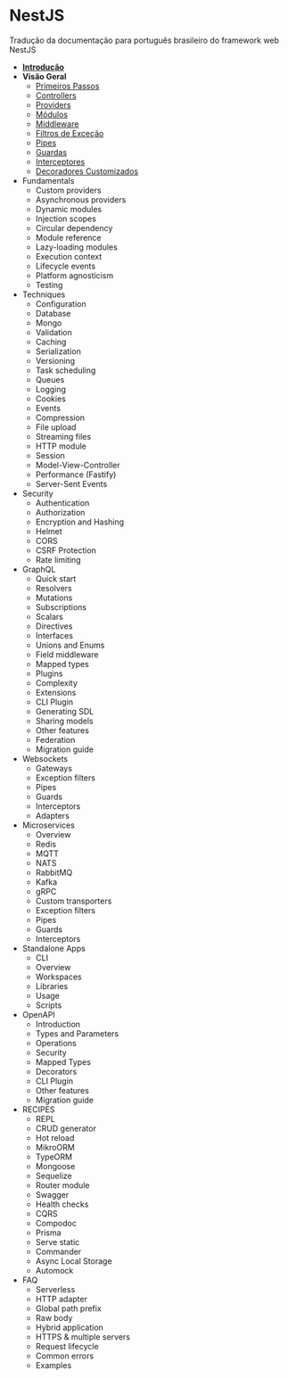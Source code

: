 # NestJS 

Tradução da documentação para português brasileiro do framework web NestJS

+ **[Introdução](/introduction.md)**
+ **Visão Geral**
  + [Primeiros Passos](/overview/first-steps.md)
  + [Controllers](/overview/controllers.md)
  + [Providers](/overview/providers.md)
  + [Módulos](/overview/modules.md)
  + [Middleware](/overview/middleware.md)
  + [Filtros de Exceção](/overview/exception-filters.md)
  + [Pipes](/overview/pipes.md)
  + [Guardas](/overview/guards.md)
  + [Interceptores](/overview/interceptors.md)
  + [Decoradores Customizados](/overview/custom-decorators.md)
+ Fundamentals
  + Custom providers
  + Asynchronous providers
  + Dynamic modules
  + Injection scopes
  + Circular dependency
  + Module reference
  + Lazy-loading modules
  + Execution context
  + Lifecycle events
  + Platform agnosticism
  + Testing
+ Techniques
  + Configuration
  + Database
  + Mongo
  + Validation
  + Caching
  + Serialization
  + Versioning
  + Task scheduling
  + Queues
  + Logging
  + Cookies
  + Events
  + Compression
  + File upload
  + Streaming files
  + HTTP module
  + Session
  + Model-View-Controller
  + Performance (Fastify)
  + Server-Sent Events
+ Security
  + Authentication
  + Authorization
  + Encryption and Hashing
  + Helmet
  + CORS
  + CSRF Protection
  + Rate limiting
+ GraphQL
  + Quick start
  + Resolvers
  + Mutations
  + Subscriptions
  + Scalars
  + Directives
  + Interfaces
  + Unions and Enums
  + Field middleware
  + Mapped types
  + Plugins
  + Complexity
  + Extensions
  + CLI Plugin
  + Generating SDL
  + Sharing models
  + Other features
  + Federation
  + Migration guide
+ Websockets
  + Gateways
  + Exception filters
  + Pipes
  + Guards
  + Interceptors
  + Adapters
+ Microservices
  + Overview
  + Redis
  + MQTT
  + NATS
  + RabbitMQ
  + Kafka
  + gRPC
  + Custom transporters
  + Exception filters
  + Pipes
  + Guards
  + Interceptors
+ Standalone Apps
  + CLI
  + Overview
  + Workspaces
  + Libraries
  + Usage
  + Scripts
+ OpenAPI
  + Introduction
  + Types and Parameters
  + Operations
  + Security
  + Mapped Types
  + Decorators
  + CLI Plugin
  + Other features
  + Migration guide
+ RECIPES
  + REPL
  + CRUD generator
  + Hot reload
  + MikroORM
  + TypeORM
  + Mongoose
  + Sequelize
  + Router module
  + Swagger
  + Health checks
  + CQRS
  + Compodoc
  + Prisma
  + Serve static
  + Commander
  + Async Local Storage
  + Automock
+ FAQ
  + Serverless
  + HTTP adapter
  + Global path prefix
  + Raw body
  + Hybrid application
  + HTTPS & multiple servers
  + Request lifecycle
  + Common errors
  + Examples
